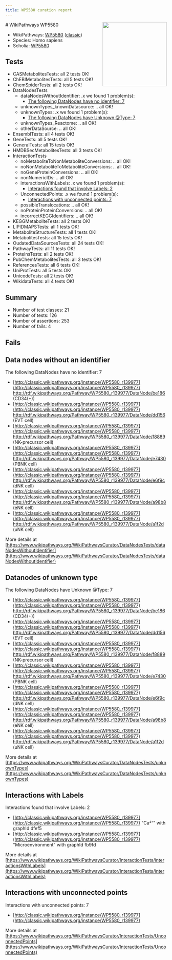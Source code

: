 ```yaml
---
title: WP5580 curation report
---
```


<img style="float: right; width: 200px" src="https://upload.wikimedia.org/wikipedia/commons/thumb/8/83/Wplogo_with_text_500.png/640px-Wplogo_with_text_500.png" />
# WikiPathways WP5580

* WikiPathways: [WP5580](https://wikipathways.org/pathways/WP5580) ([classic](https://classic.wikipathways.org/instance/WP5580))
* Species: Homo sapiens
* Scholia: [WP5580](https://scholia.toolforge.org/wikipathways/WP5580)
## Tests
* CASMetabolitesTests: all 2 tests OK!
* ChEBIMetabolitesTests: all 5 tests OK!
* ChemSpiderTests: all 2 tests OK!
* DataNodesTests
    * dataNodesWithoutIdentifier: .x we found 1 problem(s):
        * [The following DataNodes have no identifier: 7](#d2d32fa6)
    * unknownTypes_knownDatasource: .. all OK!
    * unknownTypes: .x we found 1 problem(s):
        * [The following DataNodes have Unknown @Type: 7](#839973e5)
    * unknownTypes_Reactome: .. all OK!
    * otherDataSource: .. all OK!
* EnsemblTests: all 4 tests OK!
* GeneTests: all 5 tests OK!
* GeneralTests: all 15 tests OK!
* HMDBSecMetabolitesTests: all 3 tests OK!
* InteractionTests
    * noMetaboliteToNonMetaboliteConversions: .. all OK!
    * noNonMetaboliteToMetaboliteConversions: .. all OK!
    * noGeneProteinConversions: .. all OK!
    * nonNumericIDs: .. all OK!
    * interactionsWithLabels: .x we found 1 problem(s):
        * [Interactions found that involve Labels: 2](#630d2679)
    * UnconnectedPoints: .x we found 1 problem(s):
        * [Interactions with unconnected points: 7](#35a61adf)
    * possibleTranslocations: .. all OK!
    * noProteinProteinConversions: .. all OK!
    * incorrectKEGGIdentifiers: .. all OK!
* KEGGMetaboliteTests: all 2 tests OK!
* LIPIDMAPSTests: all 1 tests OK!
* MetaboliteStructureTests: all 1 tests OK!
* MetabolitesTests: all 15 tests OK!
* OudatedDataSourcesTests: all 24 tests OK!
* PathwayTests: all 11 tests OK!
* ProteinsTests: all 2 tests OK!
* PubChemMetabolitesTests: all 3 tests OK!
* ReferencesTests: all 6 tests OK!
* UniProtTests: all 5 tests OK!
* UnicodeTests: all 2 tests OK!
* WikidataTests: all 4 tests OK!


## Summary

* Number of test classes: 21
* Number of tests: 126
* Number of assertions: 253
* Number of fails: 4

## Fails

<a name="d2d32fa6" />

## Data nodes without an identifier

The following DataNodes have no identifier: 7

* [http://classic.wikipathways.org/instance/WP5580_r139977](http://classic.wikipathways.org/instance/WP5580_r139977) http://rdf.wikipathways.org/Pathway/WP5580_r139977/DataNode/be186 (CD34(+))
* [http://classic.wikipathways.org/instance/WP5580_r139977](http://classic.wikipathways.org/instance/WP5580_r139977) http://rdf.wikipathways.org/Pathway/WP5580_r139977/DataNode/dd156 (EVT cell)
* [http://classic.wikipathways.org/instance/WP5580_r139977](http://classic.wikipathways.org/instance/WP5580_r139977) http://rdf.wikipathways.org/Pathway/WP5580_r139977/DataNode/f8889 (NK-precursor cell)
* [http://classic.wikipathways.org/instance/WP5580_r139977](http://classic.wikipathways.org/instance/WP5580_r139977) http://rdf.wikipathways.org/Pathway/WP5580_r139977/DataNode/e7430 (PBNK cell)
* [http://classic.wikipathways.org/instance/WP5580_r139977](http://classic.wikipathways.org/instance/WP5580_r139977) http://rdf.wikipathways.org/Pathway/WP5580_r139977/DataNode/e6f9c (dNK cell)
* [http://classic.wikipathways.org/instance/WP5580_r139977](http://classic.wikipathways.org/instance/WP5580_r139977) http://rdf.wikipathways.org/Pathway/WP5580_r139977/DataNode/a98b8 (eNK cell)
* [http://classic.wikipathways.org/instance/WP5580_r139977](http://classic.wikipathways.org/instance/WP5580_r139977) http://rdf.wikipathways.org/Pathway/WP5580_r139977/DataNode/a1f2d (uNK cell)


More details at [https://www.wikipathways.org/WikiPathwaysCurator/DataNodesTests/dataNodesWithoutIdentifier](https://www.wikipathways.org/WikiPathwaysCurator/DataNodesTests/dataNodesWithoutIdentifier)

<a name="839973e5" />

## Datanodes of unknown type

The following DataNodes have Unknown @Type: 7

* [http://classic.wikipathways.org/instance/WP5580_r139977](http://classic.wikipathways.org/instance/WP5580_r139977) http://rdf.wikipathways.org/Pathway/WP5580_r139977/DataNode/be186 (CD34(+))
* [http://classic.wikipathways.org/instance/WP5580_r139977](http://classic.wikipathways.org/instance/WP5580_r139977) http://rdf.wikipathways.org/Pathway/WP5580_r139977/DataNode/dd156 (EVT cell)
* [http://classic.wikipathways.org/instance/WP5580_r139977](http://classic.wikipathways.org/instance/WP5580_r139977) http://rdf.wikipathways.org/Pathway/WP5580_r139977/DataNode/f8889 (NK-precursor cell)
* [http://classic.wikipathways.org/instance/WP5580_r139977](http://classic.wikipathways.org/instance/WP5580_r139977) http://rdf.wikipathways.org/Pathway/WP5580_r139977/DataNode/e7430 (PBNK cell)
* [http://classic.wikipathways.org/instance/WP5580_r139977](http://classic.wikipathways.org/instance/WP5580_r139977) http://rdf.wikipathways.org/Pathway/WP5580_r139977/DataNode/e6f9c (dNK cell)
* [http://classic.wikipathways.org/instance/WP5580_r139977](http://classic.wikipathways.org/instance/WP5580_r139977) http://rdf.wikipathways.org/Pathway/WP5580_r139977/DataNode/a98b8 (eNK cell)
* [http://classic.wikipathways.org/instance/WP5580_r139977](http://classic.wikipathways.org/instance/WP5580_r139977) http://rdf.wikipathways.org/Pathway/WP5580_r139977/DataNode/a1f2d (uNK cell)


More details at [https://www.wikipathways.org/WikiPathwaysCurator/DataNodesTests/unknownTypes](https://www.wikipathways.org/WikiPathwaysCurator/DataNodesTests/unknownTypes)

<a name="630d2679" />

## Interactions with Labels

Interactions found that involve Labels: 2

* [http://classic.wikipathways.org/instance/WP5580_r139977](http://classic.wikipathways.org/instance/WP5580_r139977) "Ca²⁺" with graphId dfef5
* [http://classic.wikipathways.org/instance/WP5580_r139977](http://classic.wikipathways.org/instance/WP5580_r139977) "Microenvironment" with graphId fb9fd


More details at [https://www.wikipathways.org/WikiPathwaysCurator/InteractionTests/interactionsWithLabels](https://www.wikipathways.org/WikiPathwaysCurator/InteractionTests/interactionsWithLabels)

<a name="35a61adf" />

## Interactions with unconnected points

Interactions with unconnected points: 7

* [http://classic.wikipathways.org/instance/WP5580_r139977](http://classic.wikipathways.org/instance/WP5580_r139977)


More details at [https://www.wikipathways.org/WikiPathwaysCurator/InteractionTests/UnconnectedPoints](https://www.wikipathways.org/WikiPathwaysCurator/InteractionTests/UnconnectedPoints)

